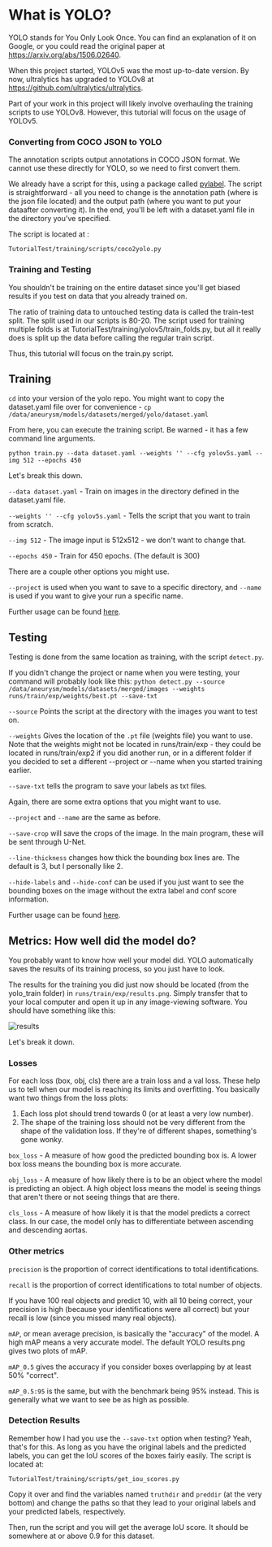 # What is YOLO?

YOLO stands for You Only Look Once. You can find an explanation of it on Google, or you could read the original paper at https://arxiv.org/abs/1506.02640.

When this project started, YOLOv5 was the most up-to-date version. By now, ultralytics has upgraded to YOLOv8 at https://github.com/ultralytics/ultralytics. 

Part of your work in this project will likely involve overhauling the training scripts to use YOLOv8. However, this tutorial will focus on the usage of YOLOv5.

### Converting from COCO JSON to YOLO

The annotation scripts output annotations in COCO JSON format. We cannot use these directly for YOLO, so we need to first convert them.

We already have a script for this, using a package called [pylabel](https://github.com/pylabel-project/pylabel).
The script is straightforward - all you need to change is the annotation path (where is the json file located) and the output path (where you want to put your dataafter converting it). In the end, you'll be left with a dataset.yaml file in the directory you've specified.

The script is located at :

`TutorialTest/training/scripts/coco2yolo.py`

### Training and Testing

You shouldn't be training on the entire dataset since you'll get biased results if you test on data that you already trained on.

The ratio of training data to untouched testing data is called the train-test split. The split used in our scripts is 80-20. The script used for training multiple folds is at TutorialTest/training/yolov5/train_folds.py, but all it really does is split up the data before calling the regular train script.

Thus, this tutorial will focus on the train.py script.

## Training

`cd` into your version of the yolo repo. You might want to copy the dataset.yaml file over for convenience - `cp /data/aneurysm/models/datasets/merged/yolo/dataset.yaml`

From here, you can execute the training script. Be warned - it has a few command line arguments.

`python train.py --data dataset.yaml --weights '' --cfg yolov5s.yaml --img 512 --epochs 450`

Let's break this down.

`--data dataset.yaml` - Train on images in the directory defined in the dataset.yaml file.

`--weights '' --cfg yolov5s.yaml` - Tells the script that you want to train from scratch.

`--img 512` - The image input is 512x512 - we don't want to change that.

`--epochs 450` - Train for 450 epochs. (The default is 300)

There are a couple other options you might use.

`--project` is used when you want to save to a specific directory, and
`--name` is used if you want to give your run a specific name.

Further usage can be found [here](https://github.com/ultralytics/yolov5/blob/master/train.py#L453).

## Testing

Testing is done from the same location as training, with the script `detect.py`.

If you didn't change the project or name when you were testing, your command will 
probably look like this:
`python detect.py --source /data/aneurysm/models/datasets/merged/images --weights runs/train/exp/weights/best.pt --save-txt`

`--source` Points the script at the directory with the images you want to test on.

`--weights` Gives the location of the `.pt` file (weights file) you want to use. 
                Note that the weights might not be located in runs/train/exp - they could 
                be located in runs/train/exp2 if you did another run, or in a different folder if you
                decided to set a different --project or --name when you started training earlier.

`--save-txt` tells the program to save your labels as txt files.

Again, there are some extra options that you might want to use.

`--project` and `--name` are the same as before.

`--save-crop` will save the crops of the image. In the main program, these will
be sent through U-Net.

`--line-thickness` changes how thick the bounding box lines are. The default is 3,
but I personally like 2.

`--hide-labels` and `--hide-conf` can be used if you just want to see the bounding
boxes on the image without the extra label and conf score information.

Further usage can be found [here](https://github.com/ultralytics/yolov5/blob/master/detect.py#L216).

## Metrics: How well did the model do?

You probably want to know how well your model did. YOLO automatically saves the
results of its training process, so you just have to look.

The results for the training you did just now should be located (from the yolo_train
folder) in `runs/train/exp/results.png`. Simply transfer that to your local computer
and open it up in any image-viewing software. You should have something like this:

![results](../Documents/CamdenAneurysmProject/feb16_results/merged2/results.png)

Let's break it down.

### Losses

For each loss (box, obj, cls) there are a train loss and a val loss. These help
us to tell when our model is reaching its limits and overfitting. You basically
want two things from the loss plots:

1. Each loss plot should trend towards 0 (or at least a very low number).
2. The shape of the training loss should not be very different from the shape
of the validation loss. If they're of different shapes, something's gone wonky.

`box_loss` - A measure of how good the predicted bounding box is. A lower box
loss means the bounding box is more accurate.

`obj_loss` - A measure of how likely there is to be an object where the model
is predicting an object. A high object loss means the model is seeing things that
aren't there or not seeing things that are there.

`cls_loss` - A measure of how likely it is that the model predicts a correct class.
In our case, the model only has to differentiate between ascending and descending aortas.

### Other metrics

`precision` is the proportion of correct identifications to total identifications.

`recall` is the proportion of correct identifications to total number of objects.

If you have 100 real objects and predict 10, with all 10 being correct, your precision
is high (because your identifications were all correct) but your recall is low (since
you missed many real objects).

`mAP`, or mean average precision, is basically the "accuracy" of the model. A high
mAP means a very accurate model. The default YOLO results.png gives two plots of
mAP.

`mAP_0.5` gives the accuracy if you consider boxes overlapping by at least 50% "correct".

`mAP_0.5:95` is the same, but with the benchmark being 95% instead. This is generally
what we want to see be as high as possible.


### Detection Results

Remember how I had you use the `--save-txt` option when testing? Yeah, that's for
this. As long as you have the original labels and the predicted labels, you can get the
IoU scores of the boxes fairly easily. The script is located at:

`TutorialTest/training/scripts/get_iou_scores.py`

Copy it over and find the variables named `truthdir` and `preddir` (at the very bottom) and change the paths so that they lead to your original labels and your predicted labels, respectively.

Then, run the script and you will get the average IoU score. It should be somewhere at or 
above 0.9 for this dataset.
